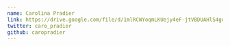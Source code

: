 ```yaml
---
name: Carolina Pradier
link: https://drive.google.com/file/d/1mlRCWYoqmLKUejy4eF-jtVBDUAHlS4go/view?usp=sharing
twitter: caro_pradier
github: caropradier
---
```

